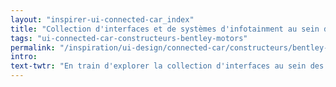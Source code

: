 ```yaml
---
layout: "inspirer-ui-connected-car_index"
title: "Collection d'interfaces et de systèmes d'infotainment au sein des voitures connectées Bentley Motors"
tags: "ui-connected-car-constructeurs-bentley-motors"
permalink: "/inspiration/ui-design/connected-car/constructeurs/bentley-motors/"
intro:
text-twtr: "En train d'explorer la collection d'interfaces au sein des voitures connectées Bentley Motors du @MagDuWebdesign"
---
```

